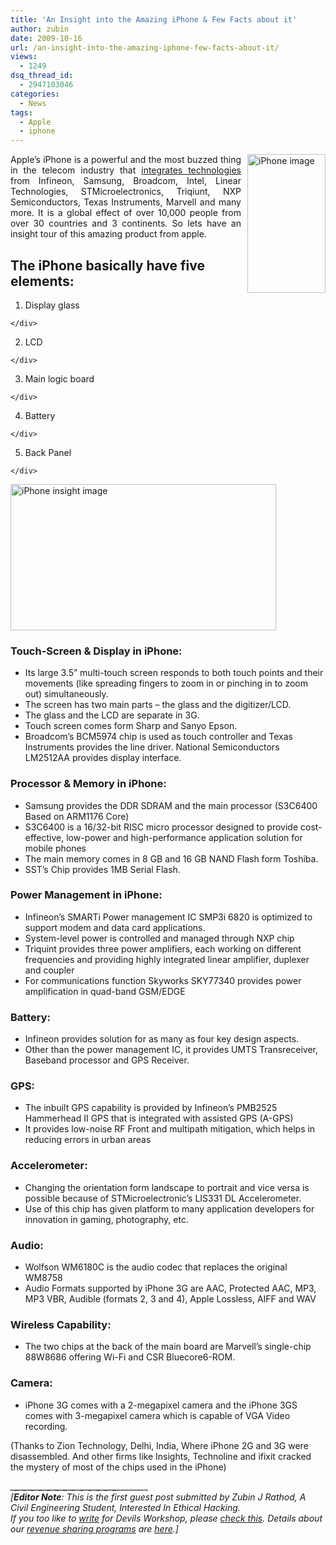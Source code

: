 ```yaml
---
title: 'An Insight into the Amazing iPhone & Few Facts about it'
author: zubin
date: 2009-10-16
url: /an-insight-into-the-amazing-iphone-few-facts-about-it/
views:
  - 1249
dsq_thread_id:
  - 2947103046
categories:
  - News
tags:
  - Apple
  - iphone
---
```

<p align="justify">
  <img class="wp-image-51276" style="border-top-width: 0px;border-left-width: 0px;border-bottom-width: 0px;margin: 0px 0px 0px 10px;border-right-width: 0px" src="http://cdn.devilsworkshop.org/files/2009/10/iPhoneimage.png" border="0" alt="iPhone image" width="125" height="222" align="right" /> Apple&#8217;s iPhone is a powerful and the most buzzed thing in the telecom industry that <a href="http://www.engadget.com/2007/01/11/iphone-powered-by-samsung-not-intel/" onclick="_gaq.push(['_trackEvent', 'outbound-article', 'http://www.engadget.com/2007/01/11/iphone-powered-by-samsung-not-intel/', 'integrates technologies']);" rel="nofollow">integrates technologies</a> from Infineon, Samsung, Broadcom, Intel, Linear Technologies, STMicroelectronics, Triqiunt, NXP Semiconductors, Texas Instruments, Marvell and many more. It is a global effect of over 10,000 people from over 30 countries and 3 continents. So lets have an insight tour of this amazing product from apple.
</p>

## The iPhone basically have five elements:

  1. <div>
      Display glass
    </div>

  2. <div>
      LCD
    </div>

  3. <div>
      Main logic board
    </div>

  4. <div>
      Battery
    </div>

  5. <div>
      Back Panel
    </div>

<p align="justify">
  <a href="http://cdn.devilsworkshop.org/files/2009/10/Logic-Board-Of-iPhone-3G-Showing-The-Different-ICs-Used-HQ.jpg"><img style="border-top-width: 0px;border-left-width: 0px;float: none;border-bottom-width: 0px;margin-left: auto;margin-right: auto;border-right-width: 0px" src="http://cdn.devilsworkshop.org/files/2009/10/iPhoneinsightimage1.jpg" border="0" alt="iPhone insight image" width="425" height="234" /></a>
</p>

### Touch-Screen & Display in iPhone:

  * Its large 3.5” multi-touch screen responds to both touch points and their movements (like spreading fingers to zoom in or pinching in to zoom out) simultaneously.
  * The screen has two main parts &#8211; the glass and the digitizer/LCD.
  * The glass and the LCD are separate in 3G.
  * Touch screen comes form Sharp and Sanyo Epson.
  * Broadcom&#8217;s BCM5974 chip is used as touch controller and Texas Instruments provides the line driver. National Semiconductors LM2512AA provides display interface.

### Processor & Memory in iPhone:

  * <div>
      Samsung provides the DDR SDRAM and the main processor (S3C6400 Based on ARM1176 Core)
    </div>

  * <div>
      S3C6400 is a 16/32-bit RISC micro processor designed to provide cost-effective, low-power and high-performance application solution for mobile phones
    </div>

  * <div>
      The main memory comes in 8 GB and 16 GB NAND Flash form Toshiba.
    </div>

  * <div>
      SST&#8217;s Chip provides 1MB Serial Flash.
    </div>

### Power Management in iPhone:

  * Infineon&#8217;s SMARTi Power management IC SMP3i 6820 is optimized to support modem and data card applications.
  * System-level power is controlled and managed through NXP chip
  * Triquint provides three power amplifiers, each working on different frequencies and providing highly integrated linear amplifier, duplexer and coupler
  * For communications function Skyworks SKY77340 provides power amplification in quad-band GSM/EDGE

### Battery:

  * Infineon provides solution for as many as four key design aspects.
  * Other than the power management IC, it provides UMTS Transreceiver, Baseband processor and GPS Receiver.

### GPS:

  * The inbuilt GPS capability is provided by Infineon&#8217;s PMB2525 Hammerhead II GPS that is integrated with assisted GPS (A-GPS)
  * It provides low-noise RF Front and multipath mitigation, which helps in reducing errors in urban areas

### Accelerometer:

  * <div>
      Changing the orientation form landscape to portrait and vice versa is possible because of STMicroelectronic&#8217;s LIS331 DL Accelerometer.
    </div>

  * <div>
      Use of this chip has given platform to many application developers for innovation in gaming, photography, etc.
    </div>

### Audio:

  * Wolfson WM6180C is the audio codec that replaces the original WM8758
  * Audio Formats supported by iPhone 3G are AAC, Protected AAC, MP3, MP3 VBR, Audible (formats 2, 3 and 4), Apple Lossless, AIFF and WAV

### Wireless Capability:

  * <div>
      The two chips at the back of the main board are Marvell&#8217;s single-chip 88W8686 offering Wi-Fi and CSR Bluecore6-ROM.
    </div>

### Camera:

  * iPhone 3G comes with a 2-megapixel camera and the iPhone 3GS comes with 3-megapixel camera which is capable of VGA Video recording.

(Thanks to Zion Technology, Delhi, India, Where iPhone 2G and 3G were disassembled. And other firms like Insights, Technoline and ifixit cracked the mystery of most of the chips used in the iPhone)

*\___\___\___\___\___\___\___\___\___\___\___\___\___\___\___\___\___\___\___\___\___\___\___\___\___\___\___\_____  
[**Editor Note**: This is the first guest post submitted by Zubin J Rathod, A Civil Engineering Student, Interested In Ethical Hacking.  
If you too like to *[*write*][1]* for Devils Workshop, please *[*check this*][1]*. Details about our *[*revenue sharing programs*][1]* are *[*here*][1]*.]*

 [1]: http://devilsworkshop.org/join-dw/
